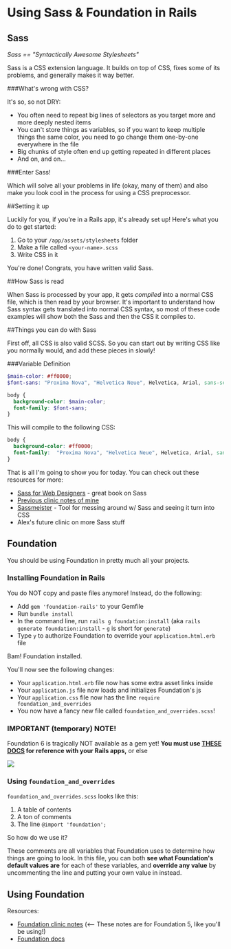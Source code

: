 # Using Sass & Foundation in Rails

## Sass

*Sass == "Syntactically Awesome Stylesheets"*

Sass is a CSS extension language. It builds on top of CSS, fixes some of its problems, and generally makes it way better.

###What's wrong with CSS?

It's so, so not DRY:
- You often need to repeat big lines of selectors as you target more and more deeply nested items
- You can't store things as variables, so if you want to keep multiple things the same color, you need to go change them one-by-one everywhere in the file
- Big chunks of style often end up getting repeated in different places
- And on, and on...

###Enter Sass!

Which will solve all your problems in life (okay, many of them) and also make you look cool in the process for using a CSS preprocessor.

##Setting it up

Luckily for you, if you're in a Rails app, it's already set up! Here's what you do to get started:

1. Go to your `/app/assets/stylesheets` folder
2. Make a file called `<your-name>.scss`
3. Write CSS in it

You're done! Congrats, you have written valid Sass.

##How Sass is read

When Sass is processed by your app, it gets *compiled* into a normal CSS file, which is then read by your browser. It's important to understand how Sass syntax gets translated into normal CSS syntax, so most of these code examples will show both the Sass and then the CSS it compiles to.

##Things you can do with Sass

First off, all CSS is also valid SCSS. So you can start out by writing CSS like you normally would, and add these pieces in slowly!

###Variable Definition

```scss
$main-color: #ff0000;
$font-sans: "Proxima Nova", "Helvetica Neue", Helvetica, Arial, sans-serif;

body {
  background-color: $main-color;
  font-family: $font-sans;
}
```

This will compile to the following CSS:

```scss
body {
  background-color: #ff0000;
  font-family:  "Proxima Nova", "Helvetica Neue", Helvetica, Arial, sans-serif;
}
```

That is all I'm going to show you for today. You can check out these resources for more:

- [Sass for Web Designers](http://esdwebtestlink.com/PDFs/ABookApart/Sass-for-Web-Designers.pdf) - great book on Sass
- [Previous clinic notes of mine](https://gist.github.com/cmkoller/fadb5e1d177aa209d0c2)
- [Sassmeister](http://sassmeister.com/) - Tool for messing around w/ Sass and seeing it turn into CSS
- Alex's future clinic on more Sass stuff

## Foundation

You should be using Foundation in pretty much all your projects.

### Installing Foundation in Rails

You do NOT copy and paste files anymore! Instead, do the following:

- Add `gem 'foundation-rails'` to your Gemfile
- Run `bundle install`
- In the command line, run `rails g foundation:install` (aka `rails generate foundation:install` - `g` is short for `generate`)
- Type `y` to authorize Foundation to override your `application.html.erb` file

Bam! Foundation installed.

You'll now see the following changes:

- Your `application.html.erb` file now has some extra asset links inside
- Your `application.js` file now loads and initializes Foundation's js
- Your `application.css` file now has the line `require foundation_and_overrides`
- You now have a fancy new file called `foundation_and_overrides.scss`!

### IMPORTANT (temporary) NOTE!

Foundation 6 is tragically NOT available as a gem yet! **You must use [THESE DOCS](http://foundation.zurb.com/sites/docs/v/5.5.3/) for reference with your Rails apps,** or else

![](https://cessnachick.files.wordpress.com/2015/08/youre-going-to-have-a-bad-time.png)

### Using `foundation_and_overrides`

`foundation_and_overrides.scss` looks like this:

1. A table of contents
2. A ton of comments
3. The line `@import 'foundation';`

So how do we use it?

These comments are all variables that Foundation uses to determine how things are going to look. In this file, you can both **see what Foundation's default values are** for each of these variables, and **override any value** by uncommenting the line and putting your own value in instead.

## Using Foundation

Resources:

- [Foundation clinic notes](https://gist.github.com/cmkoller/7ccb2a2f9ec48ee71471) (<-- These notes are for Foundation 5, like you'll be using!)
- [Foundation docs](http://foundation.zurb.com/sites/docs/v/5.5.3/)
